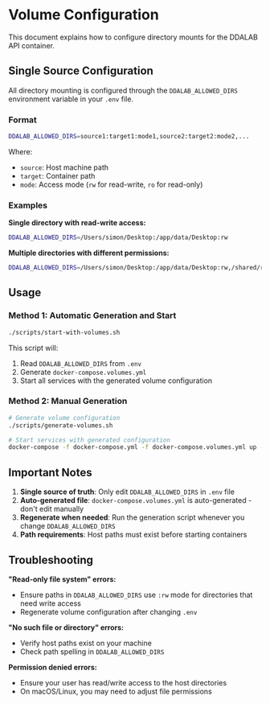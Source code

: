# Volume Configuration

This document explains how to configure directory mounts for the DDALAB API container.

## Single Source Configuration

All directory mounting is configured through the `DDALAB_ALLOWED_DIRS` environment variable in your `.env` file.

### Format

```bash
DDALAB_ALLOWED_DIRS=source1:target1:mode1,source2:target2:mode2,...
```

Where:
- `source`: Host machine path
- `target`: Container path
- `mode`: Access mode (`rw` for read-write, `ro` for read-only)

### Examples

**Single directory with read-write access:**
```bash
DDALAB_ALLOWED_DIRS=/Users/simon/Desktop:/app/data/Desktop:rw
```

**Multiple directories with different permissions:**
```bash
DDALAB_ALLOWED_DIRS=/Users/simon/Desktop:/app/data/Desktop:rw,/shared/readonly:/app/shared:ro,./data:/app/data:rw
```

## Usage

### Method 1: Automatic Generation and Start
```bash
./scripts/start-with-volumes.sh
```

This script will:
1. Read `DDALAB_ALLOWED_DIRS` from `.env`
2. Generate `docker-compose.volumes.yml`
3. Start all services with the generated volume configuration

### Method 2: Manual Generation
```bash
# Generate volume configuration
./scripts/generate-volumes.sh

# Start services with generated configuration
docker-compose -f docker-compose.yml -f docker-compose.volumes.yml up -d
```

## Important Notes

1. **Single source of truth**: Only edit `DDALAB_ALLOWED_DIRS` in `.env` file
2. **Auto-generated file**: `docker-compose.volumes.yml` is auto-generated - don't edit manually
3. **Regenerate when needed**: Run the generation script whenever you change `DDALAB_ALLOWED_DIRS`
4. **Path requirements**: Host paths must exist before starting containers

## Troubleshooting

**"Read-only file system" errors:**
- Ensure paths in `DDALAB_ALLOWED_DIRS` use `:rw` mode for directories that need write access
- Regenerate volume configuration after changing `.env`

**"No such file or directory" errors:**
- Verify host paths exist on your machine
- Check path spelling in `DDALAB_ALLOWED_DIRS`

**Permission denied errors:**
- Ensure your user has read/write access to the host directories
- On macOS/Linux, you may need to adjust file permissions
